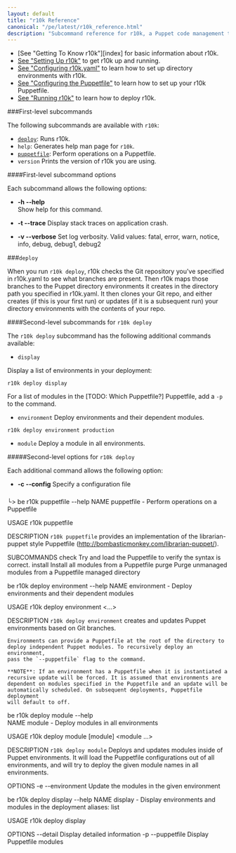 ```yaml
---
layout: default
title: "r10k Reference"
canonical: "/pe/latest/r10k_reference.html"
description: "Subcommand reference for r10k, a Puppet code management tool."
---
```

[setup]: ./r10k_setup.html
[r10kyaml]: ./r10k_configure_yaml.html
[puppetfile]: ./r10k_configure_puppetfile.html
[running]: ./r10k_run.html
[reference]: ./r10k_reference.html
[r10kindex]: ./r10k.md

* [See "Getting To Know r10k"][index] for basic information about r10k.
* [See "Setting Up r10k"][setup] to get r10k up and running.
* [See "Configuring r10k.yaml"][r10kyaml] to learn how to set up directory environments with r10k.
* [See "Configuring the Puppetfile"][puppetfile] to learn how to set up your r10k Puppetfile.
* [See "Running r10k"][running] to learn how to deploy r10k.

###First-level subcommands

The following subcommands are available with `r10k`:

* [`deploy`](#deploy): Runs r10k.
* `help`: Generates help man page for `r10k`.
* [`puppetfile`](#puppetfile): Perform operations on a Puppetfile.
* `version` Prints the version of r10k you are using.

####First-level subcommand options

Each subcommand allows the following options:

* **-h --help**     
Show help for this command.

* **-t --trace**
Display stack traces on application crash.

* **-v --verbose**
Set log verbosity. Valid values: fatal, error, warn, notice, info, debug, debug1, debug2
    
###`deploy`

When you run `r10k deploy`, r10k checks the Git repository you've specified in r10k.yaml to see what branches are present. Then r10k maps those branches to the Puppet directory environments it creates in the directory path you specified in r10k.yaml. It then clones your Git repo, and either creates (if this is your first run) or updates (if it is a subsequent run) your directory environments with the contents of your repo.

####Second-level subcommands for `r10k deploy`

The `r10k deploy` subcommand has the following additional commands available:

* `display`

Display a list of environments in your deployment:

~~~
r10k deploy display
~~~

For a list of modules in the [TODO: Which Puppetfile?] Puppetfile, add a `-p` to the command.

* `environment`
Deploy environments and their dependent modules.

~~~
r10k deploy environment production
~~~

* `module`
Deploy a module in all environments.


#####Second-level options for `r10k deploy`

Each additional command allows the following option:

* **-c --config**
Specify a configuration file

###    
└> be r10k puppetfile --help
NAME
    puppetfile - Perform operations on a Puppetfile

USAGE
    r10k puppetfile <subcommand>

DESCRIPTION
    `r10k puppetfile` provides an implementation of the librarian-puppet
    style Puppetfile (http://bombasticmonkey.com/librarian-puppet/).

SUBCOMMANDS
    check      Try and load the Puppetfile to verify the syntax is correct.
    install    Install all modules from a Puppetfile
    purge      Purge unmanaged modules from a Puppetfile managed directory
    
    
 be r10k deploy environment --help
NAME
    environment - Deploy environments and their dependent modules

USAGE
    r10k deploy environment <options>
    <environment> <...>

DESCRIPTION
    `r10k deploy environment` creates and updates Puppet environments based
    on Git branches.

    Environments can provide a Puppetfile at the root of the directory to
    deploy independent Puppet modules. To recursively deploy an environment,
    pass the `--puppetfile` flag to the command.

    **NOTE**: If an environment has a Puppetfile when it is instantiated a
    recursive update will be forced. It is assumed that environments are
    dependent on modules specified in the Puppetfile and an update will be
    automatically scheduled. On subsequent deployments, Puppetfile deployment
    will default to off.
    
    
 be r10k deploy module --help    
NAME
    module - Deploy modules in all environments

USAGE
    r10k deploy module [module] <module ...>

DESCRIPTION
    `r10k deploy module` Deploys and updates modules inside of Puppet
    environments. It will load the Puppetfile configurations out of all
    environments, and will try to deploy the given module names in all
    environments.

OPTIONS
    -e --environment    Update the modules in the given environment
    
    
 be r10k deploy display --help
NAME
    display - Display environments and modules in the deployment
    aliases: list

USAGE
    r10k deploy display

OPTIONS
      --detail        Display detailed information
    -p --puppetfile    Display Puppetfile modules    